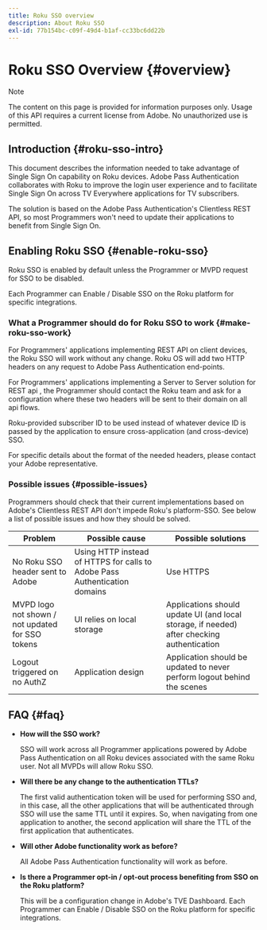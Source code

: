 ```yaml
---
title: Roku SSO overview
description: About Roku SSO
exl-id: 77b154bc-c09f-49d4-b1af-cc33bc6dd22b
---
```

# Roku SSO Overview {#overview}

>[!NOTE]
>
>The content on this page is provided for information purposes only. Usage of this API requires a current license from Adobe. No unauthorized use is permitted.

## Introduction {#roku-sso-intro}

This document describes the information needed to take advantage of Single Sign On capability on Roku devices. Adobe Pass Authentication collaborates with Roku to improve the login user experience and to facilitate Single Sign On across TV Everywhere applications for TV subscribers. 

The solution is based on the Adobe Pass Authentication's Clientless REST API, so most Programmers won't need to update their applications to benefit from Single Sign On.

## Enabling Roku SSO {#enable-roku-sso}

Roku SSO is enabled by default unless the Programmer or MVPD request for SSO to be disabled.

Each Programmer can Enable / Disable SSO on the Roku platform for specific integrations.

### What a Programmer should do for Roku SSO to work {#make-roku-sso-work}

For Programmers' applications implementing REST API on client devices, the Roku SSO will work without any change. Roku OS will add two HTTP headers on any request to Adobe Pass Authentication end-points. 

For Programmers' applications implementing a Server to Server solution for REST api , the Programmer should contact the Roku team and ask for a configuration where these two headers will be sent to their domain on all api flows. 

Roku-provided subscriber ID to be used instead of whatever device ID is passed by the application to ensure cross-application (and cross-device) SSO. 

For specific details about the format of the needed headers, please contact your Adobe representative. 

### Possible issues {#possible-issues}

Programmers should check that their current implementations based on Adobe's Clientless REST API don't impede Roku's platform-SSO. See below a list of possible issues and how they should be solved.

| Problem | Possible cause | Possible solutions |
|-|-|-|
|No Roku SSO header sent to Adobe|Using HTTP instead of HTTPS for calls to Adobe Pass Authentication domains|Use HTTPS|
|MVPD logo not shown / not updated for SSO tokens|UI relies on local storage|Applications should update UI (and local storage, if needed) after checking authentication|
|Logout triggered on no AuthZ|Application design|Application should be updated to never perform logout behind the scenes|

## FAQ {#faq}

* **How will the SSO work?**

  SSO will work across all Programmer applications powered by Adobe Pass Authentication on all Roku devices associated with the same Roku user.
Not all MVPDs will allow Roku SSO. 

* **Will there be any change to the authentication TTLs?**

  The first valid authentication token will be used for performing SSO and, in this case, all the other applications that will be authenticated through SSO will use the same TTL until it expires. So, when navigating from one application to another, the second application will share the TTL of the first application that authenticates.

* **Will other Adobe functionality work as before?**

  All Adobe Pass Authentication functionality will work as before.

* **Is there a Programmer opt-in / opt-out process benefiting from SSO on the Roku platform?**

  This will be a configuration change in Adobe's TVE Dashboard. Each Programmer can Enable / Disable SSO on the Roku platform for specific integrations.
